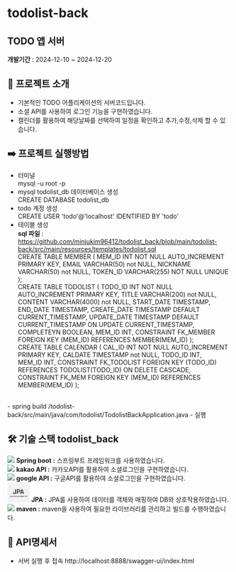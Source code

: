 # todolist-back
## TODO 앱 서버 
**개발기간** : 2024-12-10 ~ 2024-12-20
## 📢 프로젝트 소개
- 기본적인 TODO 어플리케이션의 서버코드입니다.
- 소셜 API를 사용하여 로그인 기능을 구현하였습니다.
- 캘린더를 활용하여 해당날짜를 선택하여 일정을 확인하고
  추가,수정,삭제 할 수 있습니다.
  
## ➡️ 프로젝트 실행방법
- 터미널 <br/>
mysql -u root -p <br/>
- mysql todolist_db 데이터베이스 생성 <br/>
CREATE DATABASE todolist_db <br/>
- todo 계정 생성 <br/> 
CREATE USER 'todo'@'localhost' IDENTIFIED BY 'todo' <br/>
- 테이블 생성 <br/>
**sql 파일** : https://github.com/minjukim96412/todolist_back/blob/main/todolist-back/src/main/resources/templates/todolist.sql <br />
CREATE TABLE MEMBER ( 
    MEM_ID INT NOT NULL AUTO_INCREMENT PRIMARY KEY,
    EMAIL VARCHAR(50) not NULL,
    NICKNAME VARCHAR(50) not NULL,
    TOKEN_ID VARCHAR(255) NOT NULL UNIQUE 
);<br/>
CREATE TABLE TODOLIST (
    TODO_ID INT NOT NULL AUTO_INCREMENT PRIMARY KEY,
    TITLE VARCHAR(200) not NULL,
    CONTENT VARCHAR(4000) not NULL,
    START_DATE TIMESTAMP,
    END_DATE TIMESTAMP,
    CREATE_DATE TIMESTAMP DEFAULT CURRENT_TIMESTAMP,
    UPDATE_DATE TIMESTAMP DEFAULT CURRENT_TIMESTAMP ON UPDATE CURRENT_TIMESTAMP,
    COMPLETEYN BOOLEAN,
    MEM_ID INT,
    CONSTRAINT FK_MEMBER FOREIGN KEY (MEM_ID) REFERENCES MEMBER(MEM_ID)
);<br/>
CREATE TABLE CALENDAR (
    CAL_ID INT NOT NULL AUTO_INCREMENT PRIMARY KEY,
    CALDATE TIMESTAMP not NULL,
    TODO_ID INT,   
    MEM_ID INT,
    CONSTRAINT FK_TODOLIST FOREIGN KEY (TODO_ID) REFERENCES TODOLIST(TODO_ID) ON DELETE CASCADE,
    CONSTRAINT FK_MEM FOREIGN KEY (MEM_ID) REFERENCES MEMBER(MEM_ID)
);
<br/>
- spring build
  /todolist-back/src/main/java/com/todolist/TodolistBackApplication.java - 실행 <br />
  
## 🛠️ 기술 스택 todolist_back
<img src="https://simpleicons.org/icons/springboot.svg" width="50px"/> **Spring boot :**  스프링부트 프레임워크를 사용하였습니다.<br />
<img src="https://simpleicons.org/icons/kakaotalk.svg" width="50px"/> **kakao API :**  카카오API를 활용하여 소셜로그인을 구현하였습니다.<br />
<img src="https://simpleicons.org/icons/google.svg" width="50px"/> **google API :**  구글API를 활용하여 소셜로그인을 구현하였습니다.<br />
<img src="todolist-back/src/main/resources/templates/JPA.png" width="50px" /> **JPA :** JPA를 사용하여 데이터를 객체와 매핑하여 DB와 상호작용하였습니다.<br />
<img src="https://simpleicons.org/icons/apachemaven.svg" width="50px" /> **maven :** maven을 사용하여 필요한 라이브러리를 관리하고 빌드를 수행하였습니다.<br />

## 📝 API명세서
- 서버 실행 후 접속 http://localhost:8888/swagger-ui/index.html
